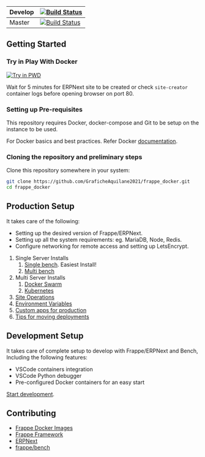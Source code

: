 | Develop | [![Build Status](https://travis-ci.com/frappe/frappe_docker.svg?branch=develop)](https://travis-ci.com/frappe/frappe_docker)  |
|---------|-----------------------------------------------------------------------------------------------------------------------------|
| Master  | [![Build Status](https://travis-ci.com/frappe/frappe_docker.svg?branch=master)](https://travis-ci.com/frappe/frappe_docker) |

## Getting Started

### Try in Play With Docker

<a href="https://labs.play-with-docker.com/?stack=https://raw.githubusercontent.com/frappe/frappe_docker/develop/tests/pwd.yml">
  <img src="https://raw.githubusercontent.com/play-with-docker/stacks/master/assets/images/button.png" alt="Try in PWD"/>
</a>

Wait for 5 minutes for ERPNext site to be created or check `site-creator` container logs before opening browser on port 80.

### Setting up Pre-requisites

This repository requires Docker, docker-compose and Git to be setup on the instance to be used.

For Docker basics and best practices. Refer Docker [documentation](http://docs.docker.com).

### Cloning the repository and preliminary steps

Clone this repository somewhere in your system:

```sh
git clone https://github.com/GraficheAquilane2021/frappe_docker.git
cd frappe_docker
```

## Production Setup

It takes care of the following:

* Setting up the desired version of Frappe/ERPNext.
* Setting up all the system requirements: eg. MariaDB, Node, Redis.
* Configure networking for remote access and setting up LetsEncrypt.

1. Single Server Installs
    1. [Single bench](docs/single-bench.md). Easiest Install!
    2. [Multi bench](docs/multi-bench.md)
2. Multi Server Installs
    1. [Docker Swarm](docs/docker-swarm.md)
    2. [Kubernetes](https://helm.erpnext.com)
3. [Site Operations](docs/site-operations.md)
4. [Environment Variables](docs/environment-variables.md)
5. [Custom apps for production](docs/custom-apps-for-production.md)
6. [Tips for moving deployments](docs/tips-for-moving-deployments.md)

## Development Setup

It takes care of complete setup to develop with Frappe/ERPNext and Bench, Including the following features:

- VSCode containers integration
- VSCode Python debugger
- Pre-configured Docker containers for an easy start

[Start development](development).

## Contributing

- [Frappe Docker Images](CONTRIBUTING.md)
- [Frappe Framework](https://github.com/frappe/frappe#contributing)
- [ERPNext](https://github.com/frappe/erpnext#contributing)
- [frappe/bench](https://github.com/frappe/bench)
